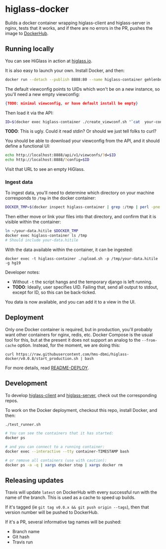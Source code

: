 # higlass-docker

Builds a docker container wrapping higlass-client and higlass-server in nginx,
tests that it works, and if there are no errors in the PR, pushes the image to 
[DockerHub](https://hub.docker.com/r/gehlenborglab/higlass/).

## Running locally

You can see HiGlass in action at [higlass.io](http://higlass.io/).

It is also easy to launch your own. Install Docker, and then:
```bash
docker run --detach --publish 8888:80 --name higlass-container gehlenborglab/higlass:v0.0.8
```

The default viewconfig points to UIDs which won't be on a new instance,
so you'll need a new empty viewconfig:
```json
{TODO: minimal viewconfig, or have default install be empty}
```

Then load it via the API:
```bash
ID=$(docker exec higlass-container ./create_viewconf.sh "`cat  your-config.json`")
```
**TODO**: This is ugly. Could it read stdin? Or should we just tell folks to curl?

You should be able to download your viewconfig from the API,
and it should define a functional UI:
```bash
echo http://localhost:8888/api/v1/viewconfs/?d=$ID
echo http://localhost:8888/?config=$ID
```

Visit that URL to see an empty HiGlass.

### Ingest data

To ingest data, you'll need to determine which directory on your machine corresponds
to `/tmp` in the docker container:
```bash
DOCKER_TMP=$(docker inspect higlass-container | grep :/tmp | perl -pne 's/\s*"//;s/:.*//')
```

Then either move or link your files into that directory, and confirm that it is visible
within the container:
```bash
ln ~/your-data.hitile $DOCKER_TMP
docker exec higlass-container ls /tmp
# Should include your-data.hitile
```

With the data available within the container, it can be ingested:
```
docker exec -t higlass-container ./upload.sh -p /tmp/your-data.hitile -g hg19
```
Developer notes: 
- Without `-t` the script hangs and the temporary django is left running.
- **TODO**: Ideally, user specifies UID. Failing that, send all output to stdout,
except for ID, so this can be back-ticked.

You data is now available, and you can add it to a view in the UI.


## Deployment

Only one Docker container is required, but in production, you'll probably
want other containers for nginx, redis, etc. Docker Compose is the usual tool
for this, but at the present it does not support an analog to the `--from-cache`
option. Instead, for the moment, we are doing this:
```
curl https://raw.githubusercontent.com/hms-dbmi/higlass-docker/v0.0.8/start_production.sh | bash
```

For more details, read [README-DEPLOY](README-DEPLOY.md).


## Development

To develop [higlass-client](https://github.com/hms-dbmi/higlass) and
[higlass-server](https://github.com/hms-dbmi/higlass-server),
check out the corresponding repos. 

To work on the Docker deployment, checkout this repo, install Docker, and then:

```bash
./test_runner.sh

# You can see the containers that it has started:
docker ps

# and you can connect to a running container:
docker exec --interactive --tty container-TIMESTAMP bash

# or remove all containers (use with caution):
docker ps -a -q | xargs docker stop | xargs docker rm
```


## Releasing updates

Travis will update `latest` on DockerHub with every successful run
with the name of the branch. This is used as a cache to speed up builds.

If it's tagged (ie `git tag v0.0.x && git push origin --tags`),
then that version number will be pushed to DockerHub.

If it's a PR, several informative tag names will be pushed:
- Branch name
- Git hash
- Travis run

